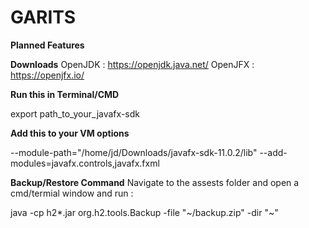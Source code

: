 # GARITS



**Planned Features** 


**Downloads**
OpenJDK : https://openjdk.java.net/
OpenJFX : https://openjfx.io/


**Run this in Terminal/CMD**

export path_to_your_javafx-sdk

**Add this to your VM options**

 --module-path="/home/jd/Downloads/javafx-sdk-11.0.2/lib" --add-modules=javafx.controls,javafx.fxml
 
 **Backup/Restore Command**
 Navigate to the assests folder and open a cmd/termial window and run :
 
 java -cp h2*.jar org.h2.tools.Backup -file "~/backup.zip" -dir "~"
